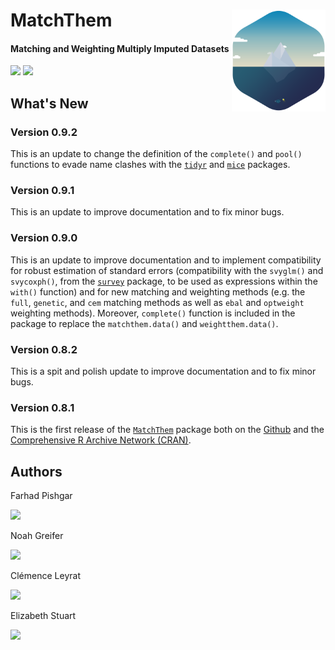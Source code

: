 # MatchThem <img src="man/figure/logo.png" align="right" width="150" />

<!-- badges: start -->
#### Matching and Weighting Multiply Imputed Datasets
<!-- badges: end -->

[![](https://img.shields.io/badge/CRAN%20version-0.9.2-success.svg?color=informational&style=for-the-badge)](https://cran.r-project.org/package=MatchThem)
[![](https://img.shields.io/badge/github%20version-0.9.2-success.svg?color=informational&style=for-the-badge)](https://github.com/FarhadPishgar/MatchThem)

## What's New

### Version 0.9.2

This is an update to change the definition of the `complete()` and `pool()` functions to evade name clashes with the [`tidyr`](https://cran.r-project.org/package=tidyr) and [`mice`](https://cran.r-project.org/package=mice) packages.

### Version 0.9.1

This is an update to improve documentation and to fix minor bugs.

### Version 0.9.0

This is an update to improve documentation and to implement compatibility for robust estimation of standard errors (compatibility with the `svyglm()` and `svycoxph()`, from the [`survey`](https://cran.r-project.org/package=survey) package, to be used as expressions within the `with()` function) and for new matching and weighting methods (e.g. the `full`, `genetic`, and `cem` matching methods as well as `ebal` and `optweight` weighting methods). Moreover, `complete()` function is included in the package to replace the `matchthem.data()` and `weightthem.data()`.

### Version 0.8.2

This is a spit and polish update to improve documentation and to fix minor bugs.

### Version 0.8.1

This is the first release of the [`MatchThem`](https://cran.r-project.org/package=MatchThem) package both on the [Github](https://github.com/FarhadPishgar/MatchThem) and the [Comprehensive R Archive Network (CRAN)](https://cran.r-project.org/package=MatchThem).

## Authors
Farhad Pishgar

[![](https://img.shields.io/twitter/follow/FarhadPishgar.svg?color=informational&style=for-the-badge)](https://twitter.com/FarhadPishgar)

Noah Greifer

[![](https://img.shields.io/twitter/follow/Noah_Greifer.svg?color=informational&style=for-the-badge)](https://twitter.com/Noah_Greifer)

Clémence Leyrat

[![](https://img.shields.io/twitter/follow/LeyClem.svg?color=informational&style=for-the-badge)](https://twitter.com/LeyClem)

Elizabeth Stuart

[![](https://img.shields.io/twitter/follow/Lizstuartdc.svg?color=informational&style=for-the-badge)](https://twitter.com/LizStuartdc)
